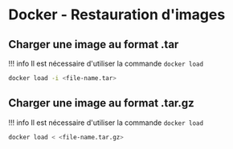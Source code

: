 # Docker - Restauration d'images

## Charger une image au format .tar
!!! info
    Il est nécessaire d'utiliser la commande `docker load`

```bash title="docker_load_tar" linenums="1"
docker load -i <file-name.tar>
```

## Charger une image au format .tar.gz
!!! info
    Il est nécessaire d'utiliser la commande `docker load`

```bash title="docker_load_tgz" linenums="1"
docker load < <file-name.tar.gz>
```